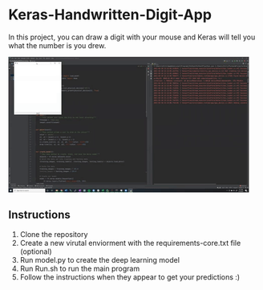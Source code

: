 # Keras-Handwritten-Digit-App
In this project, you can draw a digit with your mouse and Keras will tell you what the number is you drew. 

![](giphy.gif)

## Instructions

1. Clone the repository 
2. Create a new virutal enviorment with the requirements-core.txt file (optional)
3. Run model.py to create the deep learning model
4. Run Run.sh to run the main program  
5. Follow the instructions when they appear to get your predictions :)
